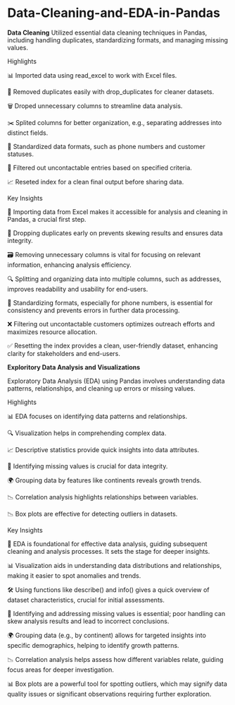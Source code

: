 # Data-Cleaning-and-EDA-in-Pandas

**Data Cleaning**
Utilized essential data cleaning techniques in Pandas, including handling duplicates, standardizing formats, and managing missing values.

Highlights

📊 Imported data using read_excel to work with Excel files.

🧹 Removed duplicates easily with drop_duplicates for cleaner datasets.

🗑️ Droped unnecessary columns to streamline data analysis.

✂️ Splited columns for better organization, e.g., separating addresses into distinct fields.

🔄 Standardized data formats, such as phone numbers and customer statuses.

🚫 Filtered out uncontactable entries based on specified criteria.

📈 Reseted index for a clean final output before sharing data.

Key Insights

📂 Importing data from Excel makes it accessible for analysis and cleaning in Pandas, a crucial first step.

🧽 Dropping duplicates early on prevents skewing results and ensures data integrity.

🗃️ Removing unnecessary columns is vital for focusing on relevant information, enhancing analysis efficiency.

🔍 Splitting and organizing data into multiple columns, such as addresses, improves readability and usability for end-users.

🔧 Standardizing formats, especially for phone numbers, is essential for consistency and prevents errors in further data processing.

❌ Filtering out uncontactable customers optimizes outreach efforts and maximizes resource allocation.

✅ Resetting the index provides a clean, user-friendly dataset, enhancing clarity for stakeholders and end-users.


**Exploritory Data Analysis and Visualizations** 

Exploratory Data Analysis (EDA) using Pandas involves understanding data patterns, relationships, and cleaning up errors or missing values.

Highlights

📊 EDA focuses on identifying data patterns and relationships.

🔍 Visualization helps in comprehending complex data.

📈 Descriptive statistics provide quick insights into data attributes.

🚨 Identifying missing values is crucial for data integrity.

🌍 Grouping data by features like continents reveals growth trends.

📉 Correlation analysis highlights relationships between variables.

📉 Box plots are effective for detecting outliers in datasets.

Key Insights

🔑 EDA is foundational for effective data analysis, guiding subsequent cleaning and analysis processes. It sets the stage for deeper insights.

📊 Visualization aids in understanding data distributions and relationships, making it easier to spot anomalies and trends.

🛠️ Using functions like describe() and info() gives a quick overview of dataset characteristics, crucial for initial assessments.

🧩 Identifying and addressing missing values is essential; poor handling can skew analysis results and lead to incorrect conclusions.

🌍 Grouping data (e.g., by continent) allows for targeted insights into specific demographics, helping to identify growth patterns.

📉 Correlation analysis helps assess how different variables relate, guiding focus areas for deeper investigation.

📊 Box plots are a powerful tool for spotting outliers, which may signify data quality issues or significant observations requiring further exploration.
